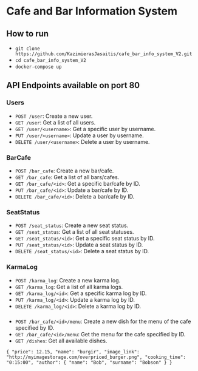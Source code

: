 # Cafe and Bar Information System

## How to run

- `git clone https://github.com/KazimierasJasaitis/cafe_bar_info_system_V2.git`
- `cd cafe_bar_info_system_V2`
- `docker-compose up`

## API Endpoints available on port 80
### Users

- `POST /user`: Create a new user.
- `GET /user`: Get a list of all users.
- `GET /user/<username>`: Get a specific user by username.
- `PUT /user/<username>`: Update a user by username.
- `DELETE /user/<username>`: Delete a user by username.

### BarCafe

- `POST /bar_cafe`: Create a new bar/cafe.
- `GET /bar_cafe`: Get a list of all bars/cafes.
- `GET /bar_cafe/<id>`: Get a specific bar/cafe by ID.
- `PUT /bar_cafe/<id>`: Update a bar/cafe by ID.
- `DELETE /bar_cafe/<id>`: Delete a bar/cafe by ID.

### SeatStatus

- `POST /seat_status`: Create a new seat status.
- `GET /seat_status`: Get a list of all seat statuses.
- `GET /seat_status/<id>`: Get a specific seat status by ID.
- `PUT /seat_status/<id>`: Update a seat status by ID.
- `DELETE /seat_status/<id>`: Delete a seat status by ID.

### KarmaLog

- `POST /karma_log`: Create a new karma log.
- `GET /karma_log`: Get a list of all karma logs.
- `GET /karma_log/<id>`: Get a specific karma log by ID.
- `PUT /karma_log/<id>`: Update a karma log by ID.
- `DELETE /karma_log/<id>`: Delete a karma log by ID.

###

- `POST /bar_cafe/<id>/menu`: Create a new dish for the menu of the cafe specified by ID.
- `GET /bar_cafe/<id>/menu`: Get the menu for the cafe specified by ID.
- `GET /dishes`: Get all available dishes.

`{
    "price": 12.15,
    "name": "burgir",
    "image_link": "http://myimagestorage.com/overpriced_burger.png",
    "cooking_time": "0:15:00",
    "author": {
        "name": "Bob",
        "surname": "Bobson"
    }
}`


